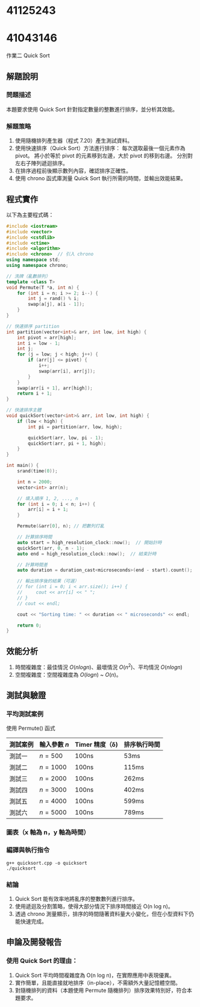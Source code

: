 # 41125243 
# 41043146

作業二 Quick Sort

## 解題說明

### 問題描述

本題要求使用 Quick Sort 針對指定數量的整數進行排序，並分析其效能。

### 解題策略

1. 使用隨機排列產生器（程式 7.20）產生測試資料。
2. 使用快速排序（Quick Sort）方法進行排序：
   每次選取最後一個元素作為 pivot。
   將小於等於 pivot 的元素移到左邊，大於 pivot 的移到右邊。
   分別對左右子陣列遞迴排序。
3. 在排序過程前後顯示數列內容，確認排序正確性。
4. 使用 chrono 函式庫測量 Quick Sort 執行所需的時間，並輸出效能結果。
## 程式實作

以下為主要程式碼：

```cpp
#include <iostream>
#include <vector>
#include <cstdlib>
#include <ctime>
#include <algorithm>
#include <chrono>  // 引入 chrono
using namespace std;
using namespace chrono;

// 洗牌（亂數排列）
template <class T>
void Permute(T *a, int n) {
    for (int i = n; i >= 2; i--) {
        int j = rand() % i;
        swap(a[j], a[i - 1]);
    }
}

// 快速排序 partition
int partition(vector<int>& arr, int low, int high) {
    int pivot = arr[high];
    int i = low - 1;
    int j;
    for (j = low; j < high; j++) {
        if (arr[j] <= pivot) {
            i++;
            swap(arr[i], arr[j]);
        }
    }
    swap(arr[i + 1], arr[high]);
    return i + 1;
}

// 快速排序主體
void quickSort(vector<int>& arr, int low, int high) {
    if (low < high) {
        int pi = partition(arr, low, high);

        quickSort(arr, low, pi - 1);
        quickSort(arr, pi + 1, high);
    }
}

int main() {
    srand(time(0));

    int n = 2000;
    vector<int> arr(n);

    // 填入順序 1, 2, ..., n
    for (int i = 0; i < n; i++) {
        arr[i] = i + 1;
    }

    Permute(&arr[0], n); // 把數列打亂

    // 計算排序時間
    auto start = high_resolution_clock::now();  // 開始計時
    quickSort(arr, 0, n - 1);
    auto end = high_resolution_clock::now();  // 結束計時

    // 計算時間差
    auto duration = duration_cast<microseconds>(end - start).count();

    // 輸出排序後的結果（可選）
    // for (int i = 0; i < arr.size(); i++) {
    //     cout << arr[i] << " ";
    // }
    // cout << endl;

    cout << "Sorting time: " << duration << " microseconds" << endl;

    return 0;
}

```

## 效能分析

1. 時間複雜度：最佳情況 $O(nlogn)$、最壞情況 $O(n^2)$、平均情況 $O(nlogn)$
2. 空間複雜度：空間複雜度為 $O(logn)$ ~ $O(n)$。

## 測試與驗證

### 平均測試案例

使用 Permute() 函式

| 測試案例 | 輸入參數 $n$ | Timer 精度（δ) | 排序執行時間 |
|----------|--------------|--------------|-------------|
| 測試一   | $n = 500$    | 100ns        | 53ms       |
| 測試二   | $n = 1000$   | 100ns        | 115ms      |
| 測試三   | $n = 2000$   | 100ns        | 262ms      |
| 測試四   | $n = 3000$   | 100ns        | 402ms      |
| 測試五   | $n = 4000$   | 100ns        | 599ms      | 
| 測試六   | $n = 5000$   | 100ns        | 789ms      | 

### 圖表（x 軸為 n，y 軸為時間）



### 編譯與執行指令

```shell
g++ quicksort.cpp -o quicksort
./quicksort
```

### 結論

1. Quick Sort 能有效率地將亂序的整數數列進行排序。
2. 使用遞迴及分割策略，使得大部分情況下排序時間接近 O(n log n)。
3. 透過 chrono 測量顯示，排序的時間隨著資料量大小變化，但在小型資料下仍能快速完成。

## 申論及開發報告

### 使用 Quick Sort 的理由：

1. Quick Sort 平均時間複雜度為 O(n log n)，在實際應用中表現優異。
2. 實作簡單，且能直接就地排序（in-place），不需額外大量記憶體空間。
3. 對隨機排列的資料（本題使用 Permute 隨機排列）排序效果特別好，符合本題要求。


